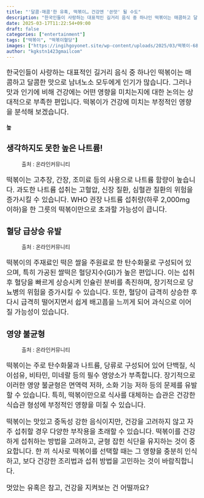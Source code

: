 ```yaml
---
title: "'달콤·매콤'한 유혹, 떡볶이… 건강엔 '쓴맛' 될 수도"
description: "한국인들이 사랑하는 대표적인 길거리 음식 중 하나인 떡볶이는 매콤하고 달콤한 맛으로 남녀노소 모두에게 인기가 많습니다. 그러나 맛과 인기에 비해 건강에는 어떤 영향을 미치는지에 대한 논의는 상대적으로 부족한 편입니다. 떡볶이가 건강에 미치는 부정적인 영향을 분석해 보겠"
date: 2025-03-17T11:22:54+09:00
draft: false
categories: ["entertainment"]
tags: ["떡볶이", "떡볶이혈당"]
images: ["https://ingihgoyonet.site/wp-content/uploads/2025/03/떡볶이-683x1024.jpg", "https://ingihgoyonet.site/wp-content/uploads/2025/03/떡볶이가해로운이유-1024x1024.jpg", "https://ingihgoyonet.site/wp-content/uploads/2025/03/당분덩어리-803x1024.jpg"]
author: "kgkstn1423gmailcom"
---
```


<p style="font-size:18px">한국인들이 사랑하는 대표적인 길거리 음식 중 하나인 떡볶이는 매콤하고 달콤한 맛으로 남녀노소 모두에게 인기가 많습니다. 그러나 맛과 인기에 비해 건강에는 어떤 영향을 미치는지에 대한 논의는 상대적으로 부족한 편입니다. 떡볶이가 건강에 미치는 부정적인 영향을 분석해 보겠습니다.</p> <p><strong>높</strong></p> <h2 >생각하지도 못한 높은 나트륨!</h2> <figure ><img src="https://ingihgoyonet.site/wp-content/uploads/2025/03/떡볶이-683x1024.jpg" alt="" style="aspect-ratio:16/9;object-fit:cover"/><figcaption >출처 : 온라인커뮤니티</figcaption></figure> <p style="font-size:18px">떡볶이는 고추장, 간장, 조미료 등의 사용으로 나트륨 함량이 높습니다. 과도한 나트륨 섭취는 고혈압, 신장 질환, 심혈관 질환의 위험을 증가시킬 수 있습니다. WHO 권장 나트륨 섭취량(하루 2,000mg 이하)을 한 그릇의 떡볶이만으로 초과할 가능성이 큽니다.</p> <h2 ><strong>혈당 급상승 유발</strong></h2> <figure ><img src="https://ingihgoyonet.site/wp-content/uploads/2025/03/떡볶이가해로운이유-1024x1024.jpg" alt="" style="aspect-ratio:16/9;object-fit:cover"/><figcaption >출처 : 온라인커뮤니티</figcaption></figure> <p style="font-size:18px">떡볶이의 주재료인 떡은 쌀을 주원료로 한 탄수화물로 구성되어 있으며, 특히 가공된 쌀떡은 혈당지수(GI)가 높은 편입니다. 이는 섭취 후 혈당을 빠르게 상승시켜 인슐린 분비를 촉진하며, 장기적으로 당뇨병의 위험을 증가시킬 수 있습니다. 또한, 혈당이 급격히 상승한 후 다시 급격히 떨어지면서 쉽게 배고픔을 느끼게 되어 과식으로 이어질 가능성이 있습니다.</p> <h2 ><strong>영양 불균형</strong></h2> <figure ><img src="https://ingihgoyonet.site/wp-content/uploads/2025/03/당분덩어리-803x1024.jpg" alt="" style="aspect-ratio:16/9;object-fit:cover"/><figcaption >출처 : 온라인커뮤니티</figcaption></figure> <p style="font-size:18px">떡볶이는 주로 탄수화물과 나트륨, 당류로 구성되어 있어 단백질, 식이섬유, 비타민, 미네랄 등의 필수 영양소가 부족합니다. 장기적으로 이러한 영양 불균형은 면역력 저하, 소화 기능 저하 등의 문제를 유발할 수 있습니다. 특히, 떡볶이만으로 식사를 대체하는 습관은 건강한 식습관 형성에 부정적인 영향을 미칠 수 있습니다.</p> <p style="font-size:18px">떡볶이는 맛있고 중독성 강한 음식이지만, 건강을 고려하지 않고 자주 섭취할 경우 다양한 부작용을 초래할 수 있습니다. 떡볶이를 건강하게 섭취하는 방법을 고려하고, 균형 잡힌 식단을 유지하는 것이 중요합니다. 한 끼 식사로 떡볶이를 선택할 때는 그 영향을 충분히 인식하고, 보다 건강한 조리법과 섭취 방법을 고민하는 것이 바람직합니다.</p> <p style="font-size:18px">멋았는 유혹은 참고, 건강을 지켜보는 건 어떨까요?</p>